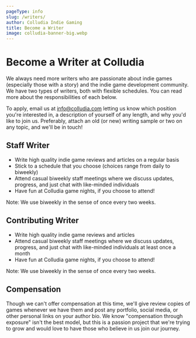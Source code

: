 ```yaml
---
pageType: info
slug: /writers/
author: Colludia Indie Gaming
title: Become a Writer
image: colludia-banner-big.webp
---
```


# Become a Writer at Colludia

We always need more writers who are passionate about indie games (especially those with a story) and the indie game development community. We have two types of writers, both with flexible schedules. You can read more about the responsibilities of each below.

To apply, email us at [info@colludia.com](mailto:info@colludia.com) letting us know which position you're interested in, a description of yourself of any length, and why you'd like to join us. Preferably, attach an old (or new) writing sample or two on any topic, and we'll be in touch!

## Staff Writer

- Write high quality indie game reviews and articles on a regular basis
- Stick to a schedule that you choose (choices range from daily to biweekly)
- Attend casual biweekly staff meetings where we discuss updates, progress, and just chat with like-minded individuals
- Have fun at Colludia game nights, if you choose to attend!

Note: We use biweekly in the sense of once every two weeks.

## Contributing Writer

- Write high quality indie game reviews and articles
- Attend casual biweekly staff meetings where we discuss updates, progress, and just chat with like-minded individuals at least once a month
- Have fun at Colludia game nights, if you choose to attend!

Note: We use biweekly in the sense of once every two weeks.

## Compensation

Though we can't offer compensation at this time, we'll give review copies of games whenever we have them and post any portfolio, social media, or other personal links on your author bio. We know "compensation through exposure" isn't the best model, but this is a passion project that we're trying to grow and would love to have those who believe in us join our journey.
